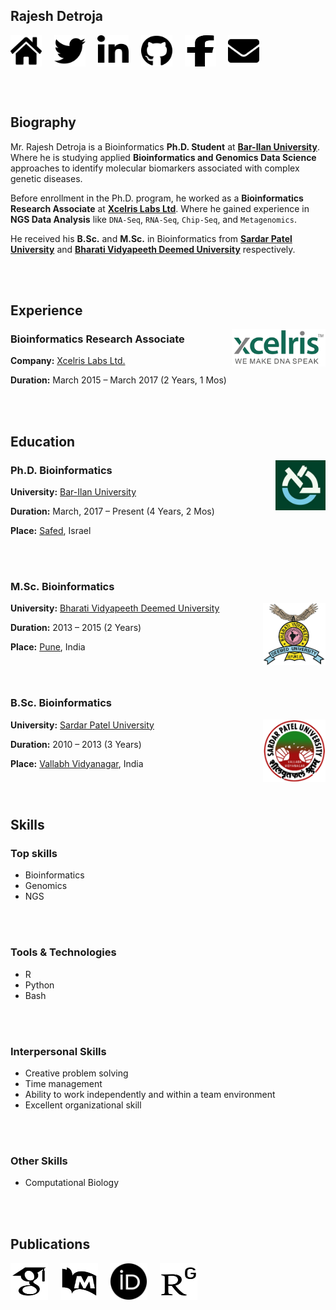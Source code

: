 ## Rajesh Detroja

<a href="https://github.com/Rajesh-Detroja/Profile"><img align="center" width="50" height="50" src="./images/home-solid.svg"></a> &nbsp;&nbsp;&nbsp;
<a href="https://twitter.com/rajeshdetroja"><img align="center" width="50" height="50" src="./images/twitter-brands.svg"></a> &nbsp;&nbsp;&nbsp;
<a href="https://www.linkedin.com/in/rajesh-detroja/"><img align="center" width="50" height="50" src="./images/linkedin-in-brands.svg"></a> &nbsp;&nbsp;&nbsp;
<a href="https://github.com/Rajesh-Detroja"><img align="center" width="50" height="50" src="./images/github-brands.svg"></a> &nbsp;&nbsp;&nbsp;
<a href="https://www.facebook.com/profile.php?id=100014545279479"><img align="center" width="50" height="50" src="./images/facebook-f-brands.svg"></a> &nbsp;&nbsp;&nbsp;
<a href="mailto:rajesh.detroja.93@gmail.com"><img align="center" width="50" height="50" src="./images/envelope-solid.svg"></a> &nbsp;&nbsp;&nbsp;

<br></br>

## Biography

Mr. Rajesh Detroja is a Bioinformatics **Ph.D. Student** at **[Bar-Ilan University](https://www.biu.ac.il/en)**. Where he is studying applied **Bioinformatics and Genomics Data Science** approaches to identify molecular biomarkers associated with complex genetic diseases.

Before enrollment in the Ph.D. program, he worked as a **Bioinformatics Research Associate** at **[Xcelris Labs Ltd](https://www.linkedin.com/company/xcelris-labs-ltd-/)**. Where he gained experience in **NGS Data Analysis** like `DNA-Seq`, `RNA-Seq`, `Chip-Seq`, and `Metagenomics`.

He received his **B.Sc.** and **M.Sc.** in Bioinformatics from **[Sardar Patel University](http://www.spuvvn.edu/)** and **[Bharati Vidyapeeth Deemed University](https://bvuniversity.edu.in/)** respectively.


<br></br>


## Experience

<a href="https://www.linkedin.com/company/xcelris-labs-ltd-/"><img align="right" width="150" height="60" src="./images/xcelris.png"></a>

### Bioinformatics Research Associate

**Company:** [Xcelris Labs Ltd.](https://www.linkedin.com/company/xcelris-labs-ltd-/)

**Duration:** March 2015 – March 2017 (2 Years, 1 Mos)


<br></br>


## Education

<a href="https://www.biu.ac.il/en"><img align="right" width="80" height="80" src="./images/bar_ilan.jpeg"></a>

### Ph.D. Bioinformatics

**University:** [Bar-Ilan University](https://www.biu.ac.il/en)

**Duration:** March, 2017 – Present (4 Years, 2 Mos)

**Place:** [Safed](https://en.wikipedia.org/wiki/Safed), Israel

<br></br>

### M.Sc. Bioinformatics

<a href="https://bvuniversity.edu.in/"><img align="right" width="100" height="100" src="./images/bvdu.png"></a>

**University:** [Bharati Vidyapeeth Deemed University](https://bvuniversity.edu.in/)

**Duration:** 2013 – 2015 (2 Years)

**Place:** [Pune](https://en.wikipedia.org/wiki/Pune), India

<br></br>

### B.Sc. Bioinformatics

<a href="http://www.spuvvn.edu/"><img align="right" width="100" height="100" src="./images/spu.png"></a>

**University:** [Sardar Patel University](http://www.spuvvn.edu/)

**Duration:** 2010 – 2013 (3 Years)

**Place:** [Vallabh Vidyanagar](https://en.wikipedia.org/wiki/Vallabh_Vidyanagar), India


<br></br>

## Skills

### Top skills

+ Bioinformatics
+ Genomics
+ NGS

<br></br>

### Tools & Technologies

+ R
+ Python
+ Bash

<br></br>

### Interpersonal Skills

+ Creative problem solving
+ Time management
+ Ability to work independently and within a team environment
+ Excellent organizational skill

<br></br>

### Other Skills

+ Computational Biology

<br></br>

## Publications

<a href="https://scholar.google.com/citations?user=C6qo1RMAAAAJ&hl=en"><img align="center" width="60" height="60" src="./images/google-scholar.svg"></a> &nbsp;&nbsp;&nbsp;
<a href="https://pubmed.ncbi.nlm.nih.gov/?term=rajesh+detroja"><img align="center" width="60" height="60" src="./images/pubmed.svg"></a> &nbsp;&nbsp;&nbsp;
<a href="https://orcid.org/0000-0003-2617-6998"><img align="center" width="60" height="60" src="./images/orcid.svg"></a> &nbsp;&nbsp;&nbsp;
<a href="https://www.researchgate.net/profile/Rajesh-Detroja"><img align="center" width="60" height="60" src="./images/researchgate.svg"></a> &nbsp;&nbsp;&nbsp;
